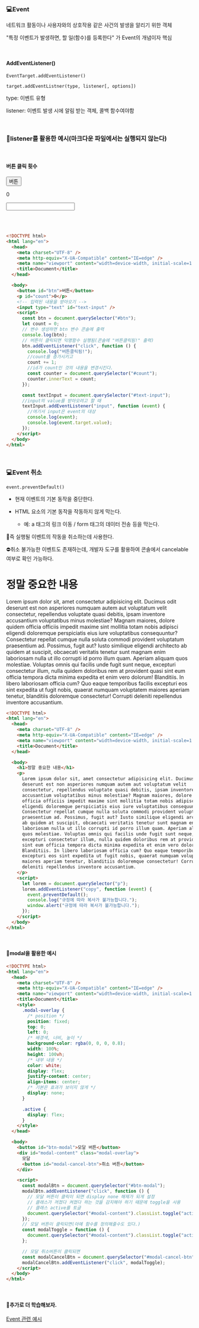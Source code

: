 ### 💻Event

네트워크 활동이나 사용자와의 상호작용 같은 사건의 발생을 알리기 위한 객체

"특정 이벤트가 발생하면, 할 일(함수)를 등록한다" 가 Event의 개념이자 핵심

<br>

#### AddEventListener()

`EventTarget.addEventListener()`

`target.addEventListner(type, listener[, options])`

type: 이벤트 유형

listener: 이벤트 발생 시에 알림 받는 객체, 콜백 함수여야함

<br>

### 🍯listener를 활용한 예시(마크다운 파일에서는 실행되지 않는다)

<br>

#### 버튼 클릭 횟수

<body>
  <button id="btn">버튼</button>
  <p id="count">0</p>
  <!-- 입력된 내용을 받아오기 -->
  <input type="text" id="text-input" />
  <script>
    const btn = document.querySelector("#btn");
    let count = 0;
    // 변수 생성하면 btn 변수 콘솔에 출력
    console.log(btn);
    // 버튼이 클릭되면 익명함수 실행됨(콘솔에 "버튼클릭됨!" 출력)
    btn.addEventListener("click", function () {
      console.log("버튼클릭됨!");
      //count를 증가시키고
      count += 1;
      //id가 count인 것의 내용을 변경시킨다.
      const counter = document.querySelector("#count");
      counter.innerText = count;
    });

    const textInput = document.querySelector("#text-input");
    //input의 value를 받아오려고 할 때
    textInput.addEventListener("input", function (event) {
      //여기서 input은 event의 대상
      console.log(event);
      console.log(event.target.value);
    });

  </script>
</body>

<br><br>

```html
<!DOCTYPE html>
<html lang="en">
  <head>
    <meta charset="UTF-8" />
    <meta http-equiv="X-UA-Compatible" content="IE=edge" />
    <meta name="viewport" content="width=device-width, initial-scale=1.0" />
    <title>Document</title>
  </head>

  <body>
    <button id="btn">버튼</button>
    <p id="count">0</p>
    <!-- 입력된 내용을 받아오기 -->
    <input type="text" id="text-input" />
    <script>
      const btn = document.querySelector("#btn");
      let count = 0;
      // 변수 생성하면 btn 변수 콘솔에 출력
      console.log(btn);
      // 버튼이 클릭되면 익명함수 실행됨(콘솔에 "버튼클릭됨!" 출력)
      btn.addEventListener("click", function () {
        console.log("버튼클릭됨!");
        //count를 증가시키고
        count += 1;
        //id가 count인 것의 내용을 변경시킨다.
        const counter = document.querySelector("#count");
        counter.innerText = count;
      });

      const textInput = document.querySelector("#text-input");
      //input의 value를 받아오려고 할 때
      textInput.addEventListener("input", function (event) {
        //여기서 input은 event의 대상
        console.log(event);
        console.log(event.target.value);
      });
    </script>
  </body>
</html>
```

<br>

### 💻Event 취소

`event.preventDefault()`

- 현재 이벤트의 기본 동작을 중단한다.

- HTML 요소의 기본 동작을 작동하지 않게 막는다.

  - 예: a 태그의 링크 이동 / form 태그의 데이터 전송 등을 막는다.

🌟즉 실행될 이벤트의 작동을 취소하는데 사용한다.

⛔취소 불가능한 이벤트도 존재하는데, 개발자 도구를 활용하여 콘솔에서 cancelable 여부로 확인 가능하다.

<body>
  <h1>정말 중요한 내용</h1>
  <p>
    Lorem ipsum dolor sit, amet consectetur adipisicing elit. Ducimus odit
    deserunt est non asperiores numquam autem aut voluptatum velit
    consectetur, repellendus voluptate quasi debitis, ipsam inventore
    accusantium voluptatibus minus molestiae? Magnam maiores, dolore quidem
    officia officiis impedit maxime sint mollitia totam nobis adipisci
    eligendi doloremque perspiciatis eius iure voluptatibus consequuntur?
    Consectetur repellat cumque nulla soluta commodi provident voluptatum
    praesentium ad. Possimus, fugit aut? Iusto similique eligendi architecto
    ab quidem at suscipit, obcaecati veritatis tenetur sunt magnam enim
    laboriosam nulla ut illo corrupti id porro illum quam. Aperiam aliquam
    quos molestiae. Voluptas omnis qui facilis unde fugit sunt neque,
    excepturi consectetur illum, nulla quidem doloribus rem at provident quasi
    sint eum officia tempora dicta minima expedita et enim vero dolorum!
    Blanditiis. In libero laboriosam officia cum? Quo eaque temporibus facilis
    excepturi eos sint expedita ut fugit nobis, quaerat numquam voluptatem
    maiores aperiam tenetur, blanditiis doloremque consectetur! Corrupti
    deleniti repellendus inventore accusantium.
  </p>
  <script>
    let lorem = document.querySelector("p");
    lorem.addEventListener("copy", function (event) {
      event.preventDefault();
      console.log("규정에 따라 복사가 불가능합니다.");
    });
  </script>
</body>

```html
<!DOCTYPE html>
<html lang="en">
  <head>
    <meta charset="UTF-8" />
    <meta http-equiv="X-UA-Compatible" content="IE=edge" />
    <meta name="viewport" content="width=device-width, initial-scale=1.0" />
    <title>Document</title>
  </head>

  <body>
    <h1>정말 중요한 내용</h1>
    <p>
      Lorem ipsum dolor sit, amet consectetur adipisicing elit. Ducimus odit
      deserunt est non asperiores numquam autem aut voluptatum velit
      consectetur, repellendus voluptate quasi debitis, ipsam inventore
      accusantium voluptatibus minus molestiae? Magnam maiores, dolore quidem
      officia officiis impedit maxime sint mollitia totam nobis adipisci
      eligendi doloremque perspiciatis eius iure voluptatibus consequuntur?
      Consectetur repellat cumque nulla soluta commodi provident voluptatum
      praesentium ad. Possimus, fugit aut? Iusto similique eligendi architecto
      ab quidem at suscipit, obcaecati veritatis tenetur sunt magnam enim
      laboriosam nulla ut illo corrupti id porro illum quam. Aperiam aliquam
      quos molestiae. Voluptas omnis qui facilis unde fugit sunt neque,
      excepturi consectetur illum, nulla quidem doloribus rem at provident quasi
      sint eum officia tempora dicta minima expedita et enim vero dolorum!
      Blanditiis. In libero laboriosam officia cum? Quo eaque temporibus facilis
      excepturi eos sint expedita ut fugit nobis, quaerat numquam voluptatem
      maiores aperiam tenetur, blanditiis doloremque consectetur! Corrupti
      deleniti repellendus inventore accusantium.
    </p>
    <script>
      let lorem = document.querySelector("p");
      lorem.addEventListener("copy", function (event) {
        event.preventDefault();
        console.log("규정에 따라 복사가 불가능합니다.");
        window.alert("규정에 따라 복사가 불가능합니다.");
      });
    </script>
  </body>
</html>
```

<br>

#### 🍯modal을 활용한 예시

```html
<!DOCTYPE html>
<html lang="en">
  <head>
    <meta charset="UTF-8" />
    <meta http-equiv="X-UA-Compatible" content="IE=edge" />
    <meta name="viewport" content="width=device-width, initial-scale=1.0" />
    <title>Document</title>
    <style>
      .modal-overlay {
        /* position */
        position: fixed;
        top: 0;
        left: 0;
        /* 배경색, 너비, 높이 */
        background-color: rgba(0, 0, 0, 0.8);
        width: 100%;
        height: 100vh;
        /* 내부 내용 */
        color: white;
        display: flex;
        justify-content: center;
        align-items: center;
        /* 기본은 효과가 보이지 않게 */
        display: none;
      }

      .active {
        display: flex;
      }
    </style>
  </head>

  <body>
    <button id="btn-modal">모달 버튼</button>
    <div id="modal-content" class="modal-overlay">
      모달
      <button id="modal-cancel-btn">취소 버튼</button>
    </div>

    <script>
      const modalBtn = document.querySelector("#btn-modal");
      modalBtn.addEventListener("click", function () {
        // 모달 버튼이 클릭이 되면 display none 해제가 되게 설정
        // 클래스가 꺼졌다 켜졌다 하는 것을 감지해야 하기 때문에 toggle을 사용
        // 클래스 active를 토글
        document.querySelector("#modal-content").classList.toggle("active");
      });
      // 모달 버튼이 클릭되면(아예 함수를 정의해줄수도 있다.)
      const modalToggle = function () {
        document.querySelector("#modal-content").classList.toggle("active");
      };

      // 모달 취소버튼이 클릭되면
      const modalCancelBtn = document.querySelector("#modal-cancel-btn");
      modalCancelBtn.addEventListener("click", modalToggle);
    </script>
  </body>
</html>
```

<br>

#### 🌟추가로 더 학습해보자.

[Event 관련 예시](https://developer.mozilla.org/en-US/docs/Web/Events)
